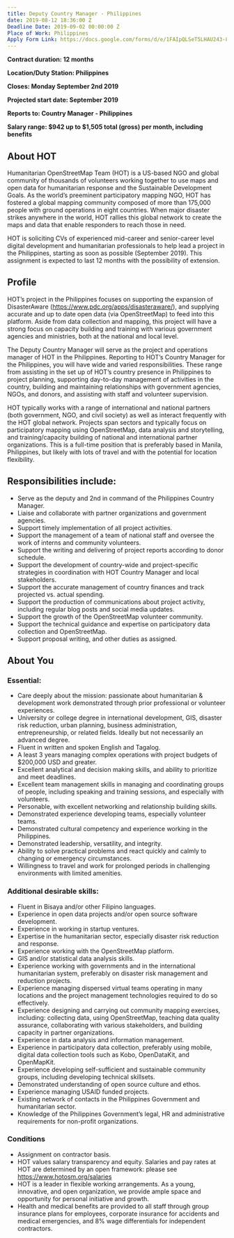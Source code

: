```yaml
---
title: Deputy Country Manager - Philippines
date: 2019-08-12 18:36:00 Z
Deadline Date: 2019-09-02 00:00:00 Z
Place of Work: Philippines
Apply Form Link: https://docs.google.com/forms/d/e/1FAIpQLSeT5LHAU243-8bB4dLpcwSPfz6iQhx592K-JijTE9cKPxjh0g/viewform
---
```


**Contract duration: 12 months**

**Location/Duty Station: Philippines**

**Closes: Monday September 2nd 2019**

**Projected start date: September 2019**

**Reports to: Country Manager - Philippines**

**Salary range: $942 up to $1,505 total (gross) per month, including benefits**

## About HOT

Humanitarian OpenStreetMap Team (HOT) is a US-based NGO and global community of thousands of volunteers working together to use maps and open data for humanitarian response and the Sustainable Development Goals. As the world’s preeminent participatory mapping NGO, HOT has fostered a global mapping community composed of more than 175,000 people with ground operations in eight countries. When major disaster strikes anywhere in the world, HOT rallies this global network to create the maps and data that enable responders to reach those in need.

HOT is soliciting CVs of experienced mid-career and senior-career level digital development and humanitarian professionals to help lead a project in the Philippines, starting as soon as possible (September 2019). This assignment is expected to last 12 months with the possibility of extension.
 
## Profile

HOT’s project in the Philippines focuses on supporting the expansion of DisasterAware (https://www.pdc.org/apps/disasteraware/), and supplying accurate and up to date open data (via OpenStreetMap) to feed into this platform. Aside from data collection and mapping, this project will have a strong focus on capacity building and training with various government agencies and ministries, both at the national and local level.

The Deputy Country Manager will serve as the project and operations manager of HOT in the Philippines. Reporting to HOT’s Country Manager for the Philippines, you will have wide and varied responsibilities. These range from assisting in the set up of HOT’s country presence in Philippines to project planning, supporting day-to-day management of activities in the country, building and maintaining relationships with government agencies, NGOs, and donors, and assisting with staff and volunteer supervision.

HOT typically works with a range of international and national partners (both government, NGO, and civil society) as well as interact frequently with the HOT global network. Projects span sectors and typically focus on participatory mapping using OpenStreetMap, data analysis and storytelling, and training/capacity building of national and international partner organizations.
This is a full-time position that is preferably based in Manila, Philippines, but likely with lots of travel and with the potential for location flexibility.

 
## Responsibilities include:
* Serve as the deputy and 2nd in command of the Philippines Country Manager.
* Liaise and collaborate with partner organizations and government agencies.
* Support timely implementation of all project activities.
* Support the management of a team of national staff and oversee the work of interns and community volunteers.
* Support the writing and delivering of project reports according to donor schedule.
* Support the development of country-wide and project-specific strategies in coordination with HOT Country Manager and local stakeholders.
* Support the accurate management of country finances and track projected vs. actual spending.
* Support the production of communications about project activity, including regular blog posts and social media updates.
* Support the growth of the OpenStreetMap volunteer community.
* Support the technical guidance and expertise on participatory data collection and OpenStreetMap.
* Support proposal writing, and other duties as assigned.

## About You
### Essential:
* Care deeply about the mission: passionate about humanitarian & development work demonstrated through prior professional or volunteer experiences.
* University or college degree in international development, GIS, disaster risk reduction, urban planning, business administration, entrepreneurship, or related fields. Ideally but not necessarily an advanced degree.
* Fluent in written and spoken English and Tagalog.
* A least 3 years managing complex operations with project budgets of $200,000 USD and greater.
* Excellent analytical and decision making skills, and ability to prioritize and meet deadlines.
* Excellent team management skills in managing and coordinating groups of people, including speaking and training sessions, and especially with volunteers.
* Personable, with excellent networking and relationship building skills.
* Demonstrated experience developing teams, especially volunteer teams.
* Demonstrated cultural competency and experience working in the Philippines.
* Demonstrated leadership, versatility, and integrity.
* Ability to solve practical problems and react quickly and calmly to changing or emergency circumstances.
* Willingness to travel and work for prolonged periods  in challenging environments with limited amenities.

### Additional desirable skills:
* Fluent in Bisaya and/or other Filipino languages.
* Experience in open data projects and/or open source software development.
* Experience in working in startup ventures.
* Expertise in the humanitarian sector, especially disaster risk reduction and response.
* Experience working with the OpenStreetMap platform.
* GIS and/or statistical data analysis skills.
* Experience working with governments and in the international humanitarian system, preferably on disaster risk management and reduction projects.
* Experience managing dispersed virtual teams operating in many locations and the project management technologies required to do so effectively.
* Experience designing and carrying out community mapping exercises, including: collecting data, using OpenStreetMap, teaching data quality assurance, collaborating with various stakeholders, and building capacity in partner organizations.
* Experience in data analysis and information management.
* Experience in participatory data collection, preferably using mobile, digital data collection tools such as Kobo, OpenDataKit, and OpenMapKit.
* Experience developing self-sufficient and sustainable community groups, including developing technical skillsets.
* Demonstrated understanding of open source culture and ethos.
* Experience managing USAID funded projects.
* Existing network of contacts in the Philippines Government and humanitarian sector.
* Knowledge of the Philippines Government’s legal, HR and administrative requirements for non-profit organizations.

### Conditions
* Assignment on contractor basis. 
* HOT values salary transparency and equity. Salaries and pay rates at HOT are determined by an open framework: please see https://www.hotosm.org/salaries 
* HOT is a leader in flexible working arrangements. As a young, innovative, and open organization, we provide ample space and opportunity for personal initiative and growth.
* Health and medical benefits are provided to all staff through group insurance plans for employees, corporate insurance for accidents and medical emergencies, and 8% wage differentials for independent contractors.
